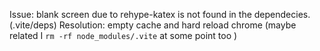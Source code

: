 <!-- creating this file to help track down previous issues -->

Issue: blank screen due to rehype-katex is not found in the dependecies. (.vite/deps)
Resolution: empty cache and hard reload chrome (maybe related I `rm -rf node_modules/.vite` at some point too )